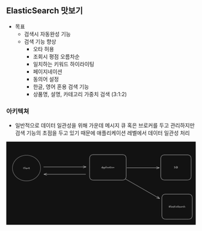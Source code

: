 ## ElasticSearch 맛보기

- 목표
  - 검색시 자동완성 기능
  - 검색 기능 향상
    - 오타 허용
    - 조회시 평점 오름차순
    - 일치하는 키워드 하이라이팅
    - 페이지네이션
    - 동의어 설정
    - 한글, 영어 혼용 검색 기능
    - 상품명, 설명, 카테고리 가중치 검색 (3:1:2)

### 아키텍쳐

- 일반적으로 데이터 일관성을 위해 가운데 메시지 큐 혹은 브로커를 두고 관리하지만 검색 기능의 초점을 두고 있기 때문에 애플리케이션 레벨에서 데이터 일관성 처리

![architecture](./img/es_arch.png)
